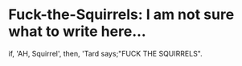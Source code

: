 # Fuck-the-Squirrels: I am not sure what to write here...
if, 'AH, Squirrel',
then, 'Tard says;"FUCK THE SQUIRRELS".
